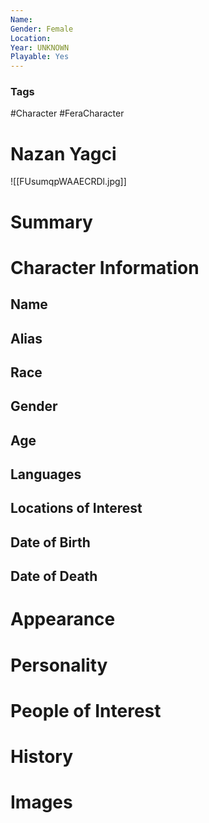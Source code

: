 ```yaml
---
Name: 
Gender: Female
Location: 
Year: UNKNOWN
Playable: Yes
---
```


### Tags
#Character #FeraCharacter 

# Nazan Yagci
![[FUsumqpWAAECRDl.jpg]]

# Summary


# Character Information

## Name

## Alias

## Race

## Gender

## Age

## Languages

## Locations of Interest

## Date of Birth

## Date of Death

# Appearance

# Personality

# People of Interest

# History

# Images
